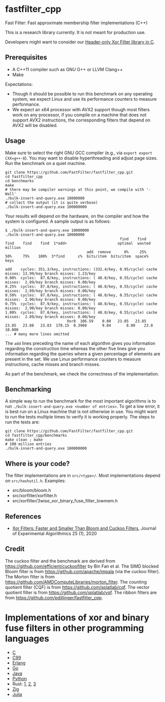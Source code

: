 # fastfilter_cpp

Fast Filter: Fast approximate membership filter implementations (C++)

This is a research library currently. It is not meant for production use.

Developers might want to consider our [Header-only Xor Filter library in C](https://github.com/FastFilter/xor_singleheader/).


## Prerequisites

- A  C++11 compiler such as GNU G++ or LLVM Clang++
- Make

Expectations:

- Though it should be possible to run this benchmark on any operating system, we expect Linux and use its performance counters to measure performance.
- We expect an x64 processor with AVX2 support though most filters work on any processor, if you compile on a machine that does not support AVX2 instructions, the corresponding filters that depend on AVX2 will be disabled.

## Usage

Make sure to select the right GNU GCC compiler (e.g., via `export export CXX=g++-8`).
You may want to disable hyperthreading and adjust page sizes. Run the benchmark
on a quiet machine.


```
git clone https://github.com/FastFilter/fastfilter_cpp.git
cd fastfilter_cpp
cd benchmarks
make
# there may be compiler warnings at this point, we compile with '-Wall'
./bulk-insert-and-query.exe 10000000
# collect the output (it is quite verbose)
./bulk-insert-and-query.exe 100000000
```

Your results will depend on the hardware, on the compiler and how the system is configured. A sample output is as follows:

```
$ ./bulk-insert-and-query.exe 10000000
./bulk-insert-and-query.exe 10000000
                                                    find    find    find    find    find  1*add+                       optimal  wasted million
                                     add  remove      0%     25%     50%     75%    100%  3*find      ε%  bits/item  bits/item  space%    keys

add    cycles: 351.3/key, instructions: (332.4/key, 0.95/cycle) cache misses: 13.99/key branch misses: 1.23/key
0.00%  cycles:  87.8/key, instructions: ( 48.0/key, 0.55/cycle) cache misses:  2.89/key branch misses: 0.00/key
0.25%  cycles:  87.8/key, instructions: ( 48.0/key, 0.55/cycle) cache misses:  2.89/key branch misses: 0.00/key
0.50%  cycles:  87.8/key, instructions: ( 48.0/key, 0.55/cycle) cache misses:  2.90/key branch misses: 0.00/key
0.75%  cycles:  87.9/key, instructions: ( 48.0/key, 0.55/cycle) cache misses:  2.90/key branch misses: 0.00/key
1.00%  cycles:  87.8/key, instructions: ( 48.0/key, 0.55/cycle) cache misses:  2.89/key branch misses: 0.00/key
                            Xor8  106.59    0.00   23.85   23.85   23.85   23.88   23.83  178.15  0.3908       9.84       8.00    23.0  10.000
... # many more lines omitted
```

The `add` lines preceding the name of each algorithm gives you information regarding the construction time whereas
the other five lines give you information regarding the queries where a given percentage of elements are present
in the set. We use Linux performance counters to measure instructions, cache misses and branch misses.

As part of the benchmark, we check the correctness of the implementation.

## Benchmarking

A simple way to run the benchmark for the most important algorithms
is to run `./bulk-insert-and-query.exe <number of entries>`.
To get a low error, it is best run on a Linux machine that is not otherwise in use.
You might want to run the tests multiple times to verify it is working properly.
The steps to run the tests are:

    git clone https://github.com/FastFilter/fastfilter_cpp.git
    cd fastfilter_cpp/benchmarks
    make clean ; make
    # 100 million entries
    ./bulk-insert-and-query.exe 100000000

## Where is your code?

The filter implementations are in `src/<type>/`. Most implementations depend on `src/hashutil.h`. Examples:

* src/bloom/bloom.h
* src/xorfilter/xorfilter.h
* src/xorfilter/3wise_xor_binary_fuse_filter_lowmem.h


## References

- [Xor Filters: Faster and Smaller Than Bloom and Cuckoo Filters](https://arxiv.org/abs/1912.08258), Journal of Experimental Algorithmics 25 (1), 2020


## Credit

The cuckoo filter and the benchmark are derived from https://github.com/efficient/cuckoofilter by Bin Fan et al.
The SIMD blocked Bloom filter is from https://github.com/apache/impala (via the cuckoo filter).
The Morton filter is from https://github.com/AMDComputeLibraries/morton_filter.
The counting quotient filter (CQF) is from https://github.com/splatlab/cqf.
The vector quotient filter is from https://github.com/splatlab/vqf. 
The ribbon filters are from https://github.com/pdillinger/fastfilter_cpp.


# Implementations of xor and binary fuse filters in other programming languages

* [C](https://github.com/FastFilter/xor_singleheader)
* [C99](https://github.com/skeeto/xf8)
* [Erlang](https://github.com/mpope9/exor_filter)
* [Go](https://github.com/FastFilter/xorfilter)
* [Java](https://github.com/FastFilter/fastfilter_java)
* [Python](https://github.com/GreyDireWolf/pyxorfilter)
* Rust: [1](https://github.com/bnclabs/xorfilter), [2](https://github.com/codri/xorfilter-rs), [3](https://github.com/Polochon-street/rustxorfilter)
* [Zig](https://github.com/hexops/xorfilter)
* [Julia](https://github.com/JokingHero/FastFilter.jl)
